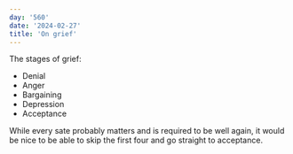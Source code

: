 ```yaml
---
day: '560'
date: '2024-02-27'
title: 'On grief'
---
```


The stages of grief:

- Denial
- Anger
- Bargaining
- Depression
- Acceptance

While every sate probably matters and is required to be well again, it would be nice to be able to skip the first four and go straight to acceptance.
